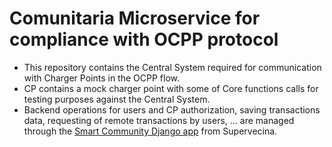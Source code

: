 # Comunitaria Microservice for compliance with OCPP protocol
- This repository contains the Central System required for communication with Charger Points in the OCPP flow.
-  CP contains a mock charger point with some of Core functions calls for testing purposes against the Central System.
-  Backend operations for users and CP authorization, saving transactions data, requesting of remote transactions by users, ... are managed through the [Smart Community Django app]() from Supervecina.
